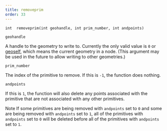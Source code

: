 ```yaml
---
title: removeprim
order: 33
---
```

`int  removeprim(int geohandle, int prim_number, int andpoints)`

`geohandle`

A handle to the geometry to write to. Currently the only valid value is `0` or [geoself](geoself.html "Returns a handle to the current geometry."), which means the current geometry in a node. (This argument may be used in the future to allow writing to other geometries.)

`prim_number`

The index of the primitive to remove. If this is `-1`, the function does nothing.

`andpoints`

If this is `1`, the function will also delete any points associated with the primitive that are not associated with any other primitives.

Note
If some primitives are being removed with `andpoints` set to `0` and some are being removed with `andpoints` set to `1`, all of the primitives with `andpoints` set to `0` will be deleted before all of the primitives with `andpoints` set to `1`.
